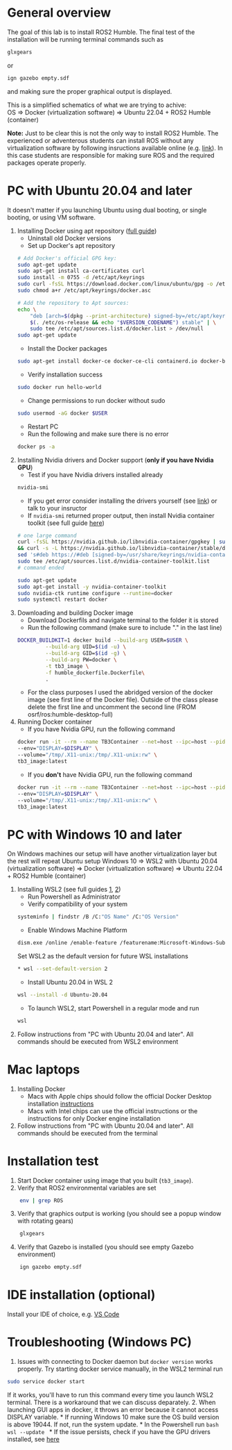 # General overview
The goal of this lab is to install ROS2 Humble. The final test of the installation will be running terminal commands such as
```bash
glxgears
```
or
```bash
ign gazebo empty.sdf
```
and making sure the proper graphical output is displayed.

This is a simplified schematics of what we are trying to achive:\
OS => Docker (virtualization software) => Ubuntu 22.04 + ROS2 Humble (container)

**Note:** Just to be clear this is not the only way to install ROS2 Humble. The experienced or adventerous students can install ROS without any virtualization software by following insructions available online (e.g. [link](https://docs.ros.org/en/humble/Installation/Ubuntu-Install-Debians.html)). In this case students are responsible for making sure ROS and the required packages operate properly.

# PC with Ubuntu 20.04 and later
It doesn't matter if you launching Ubuntu using dual booting, or single booting, or using VM software. 

1. Installing Docker using apt repository ([full guide](https://docs.docker.com/engine/install/ubuntu/#install-using-the-repository))
    * Uninstall old Docker versions
    * Set up Docker's apt repository
    ```bash
    # Add Docker's official GPG key:
    sudo apt-get update
    sudo apt-get install ca-certificates curl
    sudo install -m 0755 -d /etc/apt/keyrings
    sudo curl -fsSL https://download.docker.com/linux/ubuntu/gpg -o /etc/apt/keyrings/docker.asc
    sudo chmod a+r /etc/apt/keyrings/docker.asc

    # Add the repository to Apt sources:
    echo \
        "deb [arch=$(dpkg --print-architecture) signed-by=/etc/apt/keyrings/docker.asc] https://download.docker.com/linux/ubuntu \
        $(. /etc/os-release && echo "$VERSION_CODENAME") stable" | \
        sudo tee /etc/apt/sources.list.d/docker.list > /dev/null
    sudo apt-get update
    ```
    * Install the Docker packages
    ```bash
    sudo apt-get install docker-ce docker-ce-cli containerd.io docker-buildx-plugin docker-compose-plugin
    ```
    * Verify installation success
    ```bash
    sudo docker run hello-world
    ```
    * Change permissions to run docker without sudo
    ```bash
    sudo usermod -aG docker $USER
    ```
    * Restart PC
    * Run the following and make sure there is no error
    ```bash
    docker ps -a
    ```
2. Installing Nvidia drivers and Docker support (**only if you have Nvidia GPU**)
    * Test if you have Nvidia drivers installed already
    ```bash
    nvidia-smi
    ```
    * If you get error consider installing the drivers yourself (see [link](https://ubuntu.com/server/docs/nvidia-drivers-installation)) or talk to your insructor
    * If `nvidia-smi` returned proper output, then install Nvidia container toolkit (see full guide [here](https://docs.nvidia.com/datacenter/cloud-native/container-toolkit/latest/install-guide.html))
    ```bash
    # one large command
    curl -fsSL https://nvidia.github.io/libnvidia-container/gpgkey | sudo gpg --dearmor -o /usr/share/keyrings/nvidia-container-toolkit-keyring.gpg \
    && curl -s -L https://nvidia.github.io/libnvidia-container/stable/deb/nvidia-container-toolkit.list | \
    sed 's#deb https://#deb [signed-by=/usr/share/keyrings/nvidia-container-toolkit-keyring.gpg] https://#g' | \
    sudo tee /etc/apt/sources.list.d/nvidia-container-toolkit.list
    # command ended
    
    sudo apt-get update
    sudo apt-get install -y nvidia-container-toolkit
    sudo nvidia-ctk runtime configure --runtime=docker
    sudo systemctl restart docker
    ```
3. Downloading and building Docker image
    * Download Dockerfils and navigate terminal to the folder it is stored
    * Run the following command (make sure to include "." in the last line)
    ```bash
    DOCKER_BUILDKIT=1 docker build --build-arg USER=$USER \
             --build-arg UID=$(id -u) \
             --build-arg GID=$(id -g) \
             --build-arg PW=docker \
             -t tb3_image \
             -f humble_dockerfile.Dockerfile\
             .
    ```
    * For the class purposes I used the abridged version of the docker image (see first line of the Docker file). Outside of the class please delete the first line and uncomment the second line (FROM osrf/ros:humble-desktop-full)
4. Running Docker container
    * If you have Nvidia GPU, run the following command
    ```bash
    docker run -it --rm --name TB3Container --net=host --ipc=host --pid=host --gpus=all --runtime=nvidia --privileged \
    --env="DISPLAY=$DISPLAY" \
    --volume="/tmp/.X11-unix:/tmp/.X11-unix:rw" \
    tb3_image:latest
    ```
    * If you **don't** have Nvidia GPU, run the following command
    ```bash
    docker run -it --rm --name TB3Container --net=host --ipc=host --pid=host --gpus=all --privileged \
    --env="DISPLAY=$DISPLAY" \
    --volume="/tmp/.X11-unix:/tmp/.X11-unix:rw" \
    tb3_image:latest
    ```
# PC with Windows 10 and later
On Windows machines our setup will have another virtualization layer but the rest will repeat Ubuntu setup
Windows 10 => WSL2 with Ubuntu 20.04 (virtualization software) => Docker (virtualization software) => Ubuntu 22.04 + ROS2 Humble (container)
1. Installing WSL2 (see full guides [1](https://linuxbeast.com/devops/how-to-install-ubuntu-20-04-in-wsl2-on-a-windows-10/), [2](https://learn.microsoft.com/en-us/windows/wsl/install-manual))
    * Run Powershell as Administrator
    * Verify compatibility of your system
    ```bash
    systeminfo | findstr /B /C:"OS Name" /C:"OS Version"
    ```
    * Enable Windows Machine Platform
    ```bash
    dism.exe /online /enable-feature /featurename:Microsoft-Windows-Subsystem-Linux /all /norestart
    ```
    Set WSL2 as the default version for future WSL installations
    ```bash
    * wsl --set-default-version 2
    ```
    * Install Ubuntu 20.04 in WSL 2
    ```bash
    wsl --install -d Ubuntu-20.04
    ```
    * To launch WSL2, start Powershell in a regular mode and run
    ```bash
    wsl
    ```
2. Follow instructions from "PC with Ubuntu 20.04 and later". All commands should be executed from WSL2 environment

# Mac laptops
1. Installing Docker
    * Macs with Apple chips should follow the official Docker Desktop installation [instructions](https://docs.docker.com/desktop/install/mac-install/)
    * Macs with Intel chips can use the official instructions or the instructions for only Docker engine installation   
2. Follow instructions from "PC with Ubuntu 20.04 and later". All commands should be executed from the terminal

# Installation test
1. Start Docker container using image that you built (`tb3_image`).
2. Verify that ROS2 environmental variables are set
```bash
    env | grep ROS
```
3. Verify that graphics output is working (you should see a popup window with rotating gears)
```bash
    glxgears
```
4. Verify that Gazebo is installed (you should see empty Gazebo environment)
```bash
    ign gazebo empty.sdf
```

# IDE installation (optional)
Install your IDE of choice, e.g. [VS Code](https://code.visualstudio.com/download)

# Troubleshooting (Windows PC)
1. Issues with connecting to Docker daemon but `docker version` works properly. Try starting docker service manually, in the WSL2 terminal run
```bash
sudo service docker start
```
If it works, you'll have to run this command every time you launch WSL2 terminal. There is a workaround that we can discuss deparately.
2. When launching GUI apps in docker, it throws an error because it cannot access DISPLAY variable.
    * If running Windows 10 make sure the OS build version is above 19044. If not, run the system update.
    * In the Powershell run
    ```bash
    wsl --update
    ```
    * If the issue persists, check if you have the GPU drivers installed, see [here](https://learn.microsoft.com/en-us/windows/wsl/tutorials/gui-apps)